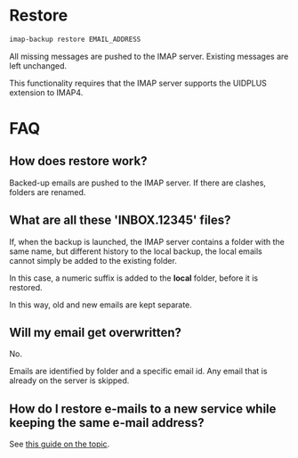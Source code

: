 # Restore

```sh
imap-backup restore EMAIL_ADDRESS
```

All missing messages are pushed to the IMAP server.
Existing messages are left unchanged.

This functionality requires that the IMAP server supports the UIDPLUS
extension to IMAP4.

# FAQ

## How does restore work?

Backed-up emails are pushed to the IMAP server.
If there are clashes, folders are renamed.

## What are all these 'INBOX.12345' files?

If, when the backup is launched, the IMAP server contains a folder with
the same name, but different history to the local backup, the local
emails cannot simply be added to the existing folder.

In this case, a numeric suffix is added to the **local** folder,
before it is restored.

In this way, old and new emails are kept separate.

## Will my email get overwritten?

No.

Emails are identified by folder and a specific email id. Any email that
is already on the server is skipped.

## How do I restore e-mails to a new service while keeping the same e-mail address?

See [this guide on the topic](/docs/migrate-server-keep-address.md).
